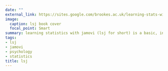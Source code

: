 ```yaml
---
date: ""
external_link: https://sites.google.com/brookes.ac.uk/learning-stats-with-jamovi
image:
  caption: lsj book cover
  focal_point: Smart
summary: learning statistics with jamovi (lsj for short) is a basic, introductory statistics textbook that presents most of the topics typically seen in an introductory psychology course at undergraduate level. It is completely free to download, use, and adapt — released under a creative commons CC BY-SA 4.0 licence. Although it is geared towards psychology, the content and material is also relevant to other disciplines, for example health sciences and public health.
tags: 
- lsj
- jamovi
- psychology
- statistics
title: lsj
---
```

 
